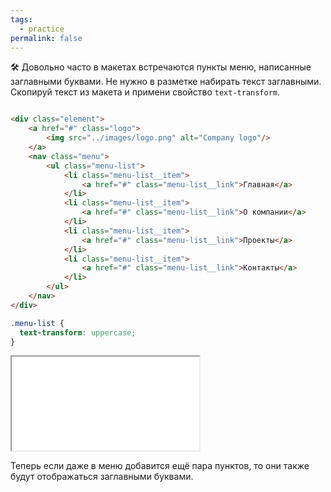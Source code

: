 ```yaml
---
tags:
  - practice
permalink: false
---
```



🛠 Довольно часто в макетах встречаются пункты меню, написанные заглавными буквами. Не нужно в разметке набирать текст заглавными. Скопируй текст из макета и примени свойство `text-transform`.

```html

<div class="element">
	<a href="#" class="logo">
		<img src="../images/logo.png" alt="Company logo"/>
	</a>
	<nav class="menu">
		<ul class="menu-list">
			<li class="menu-list__item">
				<a href="#" class="menu-list__link">Главная</a>
			</li>
			<li class="menu-list__item">
				<a href="#" class="menu-list__link">О компании</a>
			</li>
			<li class="menu-list__item">
				<a href="#" class="menu-list__link">Проекты</a>
			</li>
			<li class="menu-list__item">
				<a href="#" class="menu-list__link">Контакты</a>
			</li>
		</ul>
	</nav>
</div>
```

```css
.menu-list {
  text-transform: uppercase;
}
```

<iframe title="Вёрстка навигации" src="../demos/menu.html"></iframe>

Теперь если даже в меню добавится ещё пара пунктов, то они также будут отображаться заглавными буквами.
